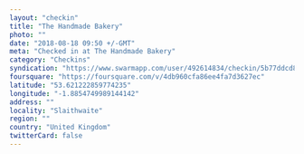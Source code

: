 ```yaml
---
layout: "checkin"
title: "The Handmade Bakery"
photo: ""
date: "2018-08-18 09:50 +/-GMT"
meta: "Checked in at The Handmade Bakery"
category: "Checkins"
syndication: "https://www.swarmapp.com/user/492614834/checkin/5b77ddcd835c9a002ca65c83"
foursquare: "https://foursquare.com/v/4db960cfa86ee4fa7d3627ec"
latitude: "53.621222859774235"
longitude: "-1.8854749989144142"
address: ""
locality: "Slaithwaite"
region: ""
country: "United Kingdom"
twitterCard: false
---
```


